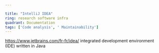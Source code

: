 ```yaml
---

title: "IntelliJ IDEA"
ring: research software infra
quadrant: Documentation
tags: ['Code analysis', ' Maintainability']
---
```

https://www.jetbrains.com/fr-fr/idea/
integrated development environment (IDE) written in Java
